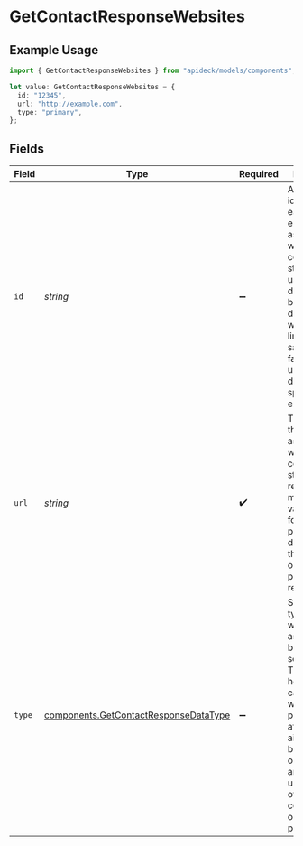 # GetContactResponseWebsites

## Example Usage

```typescript
import { GetContactResponseWebsites } from "apideck/models/components";

let value: GetContactResponseWebsites = {
  id: "12345",
  url: "http://example.com",
  type: "primary",
};
```

## Fields

| Field                                                                                                                                                                                                                            | Type                                                                                                                                                                                                                             | Required                                                                                                                                                                                                                         | Description                                                                                                                                                                                                                      | Example                                                                                                                                                                                                                          |
| -------------------------------------------------------------------------------------------------------------------------------------------------------------------------------------------------------------------------------- | -------------------------------------------------------------------------------------------------------------------------------------------------------------------------------------------------------------------------------- | -------------------------------------------------------------------------------------------------------------------------------------------------------------------------------------------------------------------------------- | -------------------------------------------------------------------------------------------------------------------------------------------------------------------------------------------------------------------------------- | -------------------------------------------------------------------------------------------------------------------------------------------------------------------------------------------------------------------------------- |
| `id`                                                                                                                                                                                                                             | *string*                                                                                                                                                                                                                         | :heavy_minus_sign:                                                                                                                                                                                                               | A unique identifier for each website entry associated with the contact. This string value is used to distinguish between different websites linked to the same contact, facilitating updates or deletions of specific entries.   | 12345                                                                                                                                                                                                                            |
| `url`                                                                                                                                                                                                                            | *string*                                                                                                                                                                                                                         | :heavy_check_mark:                                                                                                                                                                                                               | The URL of the website associated with the contact. This string is required and must be a valid URL format, providing a direct link to the contact's online presence or resources.                                               | http://example.com                                                                                                                                                                                                               |
| `type`                                                                                                                                                                                                                           | [components.GetContactResponseDataType](../../models/components/getcontactresponsedatatype.md)                                                                                                                                   | :heavy_minus_sign:                                                                                                                                                                                                               | Specifies the type of website, such as personal, business, or social media. This string helps categorize the website's purpose or affiliation, aiding in better organization and understanding of the contact's online profiles. | primary                                                                                                                                                                                                                          |